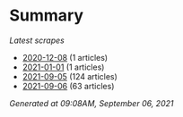 # Summary
*Latest scrapes*
* [2020-12-08](https://github.com/nuuuwan/news_lk/blob/data/news_lk.2020-12-08.json) (1 articles)
* [2021-01-01](https://github.com/nuuuwan/news_lk/blob/data/news_lk.2021-01-01.json) (1 articles)
* [2021-09-05](https://github.com/nuuuwan/news_lk/blob/data/news_lk.2021-09-05.json) (124 articles)
* [2021-09-06](https://github.com/nuuuwan/news_lk/blob/data/news_lk.2021-09-06.json) (63 articles)

*Generated at 09:08AM, September 06, 2021*